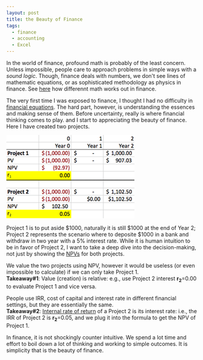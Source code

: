 ```yaml
---
layout: post
title: the Beauty of Finance
tags: 
  - finance
  - accounting
  - Excel
---
```


In the world of finance, profound math is probably of the least concern. Unless impossible, people care to approach  problems in simple ways with a *sound logic*. Though, finance deals with numbers, we don't see lines of mathematic equations, or as sophisticated methodology as physics in finance. See [here](http://www.wallstreetoasis.com/blog/do-i-need-math-for-finance) how differennt math works out in finance.

The very first time I was exposed to finance, I thought I had no difficulty in [financial equations](http://www.algebra.com/algebra/homework/Finance/FINANCIAL-FORMULAS-101.lesson). The hard part, however, is understanding the essences and making sense of them. Before uncertainty, really is where financial thinking comes to play.
and I start to appreciating the beauty of finance. Here I have created two projects.  

![](/media/img/finance_beauty.jpg)

Project 1 is to put aside $1000, naturally it is still $1000 at the end of Year 2; Project 2 represents the scenario where to deposite $1000 in a bank and withdraw in two year with a 5% interest rate. While it is human intuition to be in favor of Project 2, I want to take a deep dive into the decision-making, not just by showing the [NPVs](http://www.investopedia.com/terms/n/npv.asp) for both projects. 

We value the two projects using NPV, however it would be useless (or even impossible to calculate) if we can only take Project 1.  
__Takeaway#1__: Value (creation) is relative: e.g., use Project 2 interest __r<sub>2</sub>__=0.00 to evaluate Project 1 and vice versa. 

People use IRR, cost of capital and interest rate in different financial settings, but they are essentially the same.  
__Takeaway#2__: [Internal rate of return](http://en.wikipedia.org/wiki/Internal_rate_of_return) of a Project 2 is its interest rate: i.e., the IRR of Project 2 is __r<sub>2</sub>__=0.05, and we plug it into the formula to get the NPV of Project 1. 

In finance, it is not shockingly counter intuitive. We spend a lot time and effort to boil down a lot of thinking and working to simple outcomes. It is simplicity that is the beauty of finance.